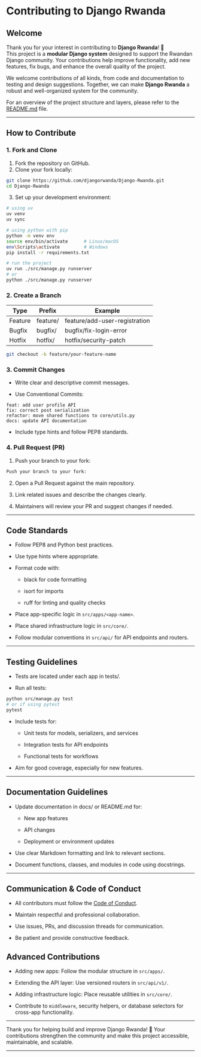 # Contributing to Django Rwanda

## Welcome

Thank you for your interest in contributing to **Django Rwanda**! 🎉  
This project is a **modular Django system** designed to support the Rwandan Django community. Your contributions help improve functionality, add new features, fix bugs, and enhance the overall quality of the project.

We welcome contributions of all kinds, from code and documentation to testing and design suggestions. Together, we can make **Django Rwanda** a robust and well-organized system for the community.

For an overview of the project structure and layers, please refer to the [README.md](./README.md) file.

---

## How to Contribute

### 1. Fork and Clone

1. Fork the repository on GitHub.
2. Clone your fork locally:

```bash
git clone https://github.com/djangorwanda/Django-Rwanda.git
cd Django-Rwanda
```

3. Set up your development environment:

```bash
# using uv
uv venv
uv sync

# using python with pip
python -m venv env
source env/bin/activate      # Linux/macOS
env\Scripts\activate         # Windows
pip install -r requirements.txt

# run the project
uv run ./src/manage.py runserver
# or 
python ./src/manage.py runserver

```

### 2. Create a Branch

| Type     | Prefix      | Example                        |
|----------|------------|--------------------------------|
| Feature  | feature/   | feature/add-user-registration  |
| Bugfix   | bugfix/    | bugfix/fix-login-error         |
| Hotfix   | hotfix/    | hotfix/security-patch          |


```bash
git checkout -b feature/your-feature-name
```

### 3. Commit Changes

- Write clear and descriptive commit messages.

- Use Conventional Commits: 

```vbnet
feat: add user profile API
fix: correct post serialization
refactor: move shared functions to core/utils.py
docs: update API documentation
```
- Include type hints and follow PEP8 standards.

### 4. Pull Request (PR)

1. Push your branch to your fork:

```bash
Push your branch to your fork:
```

2. Open a Pull Request against the main repository.

3. Link related issues and describe the changes clearly.

4. Maintainers will review your PR and suggest changes if needed.

---

## Code Standards

- Follow PEP8 and Python best practices.

- Use type hints where appropriate.

- Format code with:

    - black for code formatting

    - isort for imports

    - ruff for linting and quality checks

- Place app-specific logic in `src/apps/<app-name>`.

- Place shared infrastructure logic in `src/core/`.

- Follow modular conventions in `src/api/` for API endpoints and routers.

---

## Testing Guidelines

- Tests are located under each app in tests/.

- Run all tests:

```bash
python src/manage.py test
# or if using pytest
pytest
```
- Include tests for:

    - Unit tests for models, serializers, and services

    - Integration tests for API endpoints

    - Functional tests for workflows

- Aim for good coverage, especially for new features.

---

## Documentation Guidelines

- Update documentation in docs/ or README.md for:

    - New app features

    - API changes

    - Deployment or environment updates

- Use clear Markdown formatting and link to relevant sections.

- Document functions, classes, and modules in code using docstrings.

--- 

## Communication & Code of Conduct

- All contributors must follow the [Code of Conduct](./CODE_OF_CONDUCT.md).

- Maintain respectful and professional collaboration.

- Use issues, PRs, and discussion threads for communication.

- Be patient and provide constructive feedback.

## Advanced Contributions

- Adding new apps: Follow the modular structure in `src/apps/`.

- Extending the API layer: Use versioned routers in `src/api/v1/`.

- Adding infrastructure logic: Place reusable utilities in `src/core/`.

- Contribute to `middleware`, security helpers, or database selectors for cross-app functionality.

---

Thank you for helping build and improve Django Rwanda! 🚀
Your contributions strengthen the community and make this project accessible, maintainable, and scalable.

---



